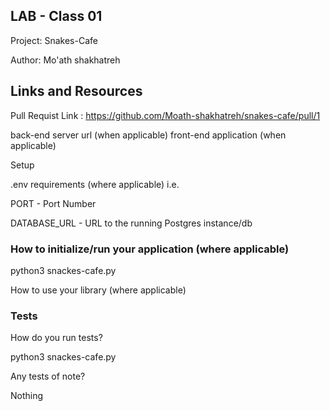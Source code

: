 ## LAB - Class 01

Project: Snakes-Cafe

Author: Mo'ath shakhatreh

## Links and Resources

Pull Requist Link : 
https://github.com/Moath-shakhatreh/snakes-cafe/pull/1

back-end server url (when applicable)
front-end application (when applicable)

Setup

.env requirements (where applicable) i.e.

PORT - Port Number

DATABASE_URL - URL to the running Postgres instance/db

### How to initialize/run your application (where applicable)

python3 snackes-cafe.py

How to use your library (where applicable)

### Tests
How do you run tests?

python3 snackes-cafe.py

Any tests of note?

Nothing